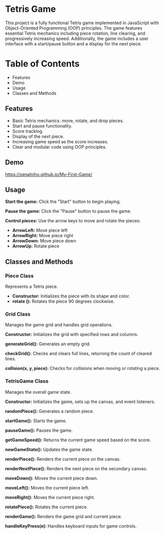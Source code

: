 # Tetris Game

This project is a fully functional Tetris game implemented in JavaScript with Object-Oriented Programming (OOP) principles. The game features essential Tetris mechanics including piece rotation, line clearing, and progressively increasing speed. Additionally, the game includes a user interface with a start/pause button and a display for the next piece.

# Table of Contents

- Features
- Demo
- Usage
- Classes and Methods

## Features

- Basic Tetris mechanics: move, rotate, and drop pieces.
- Start and pause functionality.
- Score tracking.
- Display of the next piece.
- Increasing game speed as the score increases.
- Clear and modular code using OOP principles.

## Demo

https://senalniho.github.io/My-First-Game/

## Usage

**Start the game:** Click the "Start" button to begin playing.

**Pause the game:** Click the "Pause" button to pause the game.

**Control pieces:** Use the arrow keys to move and rotate the pieces:

- **ArrowLeft:** Move piece left
- **ArrowRight:** Move piece right
- **ArrowDown:** Move piece down
- **ArrowUp:** Rotate piece

## Classes and Methods

### Piece Class

Represents a Tetris piece.

- **Constructor:** Initializes the piece with its shape and color.
- **rotate ():** Rotates the piece 90 degrees clockwise.

### Grid Class

Manages the game grid and handles grid operations.

**Constructor:** Initializes the grid with specified rows and columns.

**generateGrid():** Generates an empty grid.

**checkGrid():** Checks and clears full lines, returning the count of cleared lines.

**collision(x, y, piece):** Checks for collisions when moving or rotating a piece.

### TetrisGame Class

Manages the overall game state.

**Constructor:** Initializes the game, sets up the canvas, and event listeners.

**randomPiece():** Generates a random piece.

**startGame():** Starts the game.

**pauseGame():** Pauses the game.

**getGameSpeed():** Returns the current game speed based on the score.

**newGameState():** Updates the game state.

**renderPiece():** Renders the current piece on the canvas.

**renderNextPiece():** Renders the next piece on the secondary canvas.

**moveDown():** Moves the current piece down.

**moveLeft():** Moves the current piece left.

**moveRight():** Moves the current piece right.

**rotatePiece():** Rotates the current piece.

**renderGame():** Renders the game grid and current piece.

**handleKeyPress(e):** Handles keyboard inputs for game
controls.
